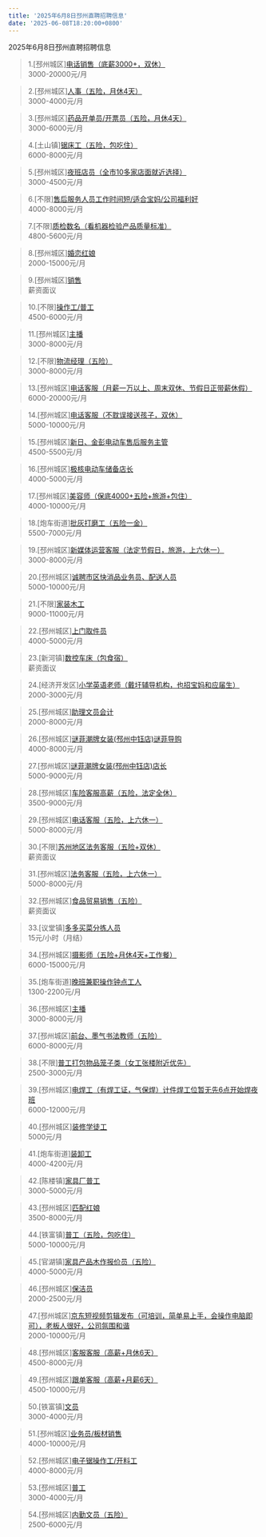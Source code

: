 ```yaml
---
title: '2025年6月8日邳州直聘招聘信息'
date: '2025-06-08T18:20:00+0800'
---
```

2025年6月8日邳州直聘招聘信息
<!--more-->
>1.[邳州城区][电话销售（底薪3000+，双休）](https://www.pizhouzhipin.com/job/36636)<br>
>3000-20000元/月

>2.[邳州城区][人事（五险，月休4天）](https://www.pizhouzhipin.com/job/26662)<br>
>3000-4000元/月

>3.[邳州城区][药品开单员/开票员（五险，月休4天）](https://www.pizhouzhipin.com/job/25171)<br>
>3000-6000元/月

>4.[土山镇][锯床工（五险，包吃住）](https://www.pizhouzhipin.com/job/27757)<br>
>6000-8000元/月

>5.[邳州城区][夜班店员（全市10多家店面就近选择）](https://www.pizhouzhipin.com/job/26174)<br>
>3000-4500元/月

>6.[不限][售后服务人员工作时间短/适合宝妈/公司福利好](https://www.pizhouzhipin.com/job/38142)<br>
>4000-8000元/月

>7.[不限][质检数名（看机器检验产品质量标准）](https://www.pizhouzhipin.com/job/30855)<br>
>4800-5600元/月

>8.[邳州城区][婚恋红娘](https://www.pizhouzhipin.com/job/35791)<br>
>2000-15000元/月

>9.[邳州城区][销售](https://www.pizhouzhipin.com/job/40279)<br>
>薪资面议

>10.[不限][操作工/普工](https://www.pizhouzhipin.com/job/2368)<br>
>4500-6000元/月

>11.[邳州城区][主播](https://www.pizhouzhipin.com/job/41127)<br>
>3000-8000元/月

>12.[不限][物流经理（五险）](https://www.pizhouzhipin.com/job/28819)<br>
>3000-8000元/月

>13.[邳州城区][电话客服（月薪一万以上、周末双休、节假日正带薪休假）](https://www.pizhouzhipin.com/job/31015)<br>
>6000-20000元/月

>14.[邳州城区][电话客服（不耽误接送孩子，双休）](https://www.pizhouzhipin.com/job/34519)<br>
>5000-10000元/月

>15.[邳州城区][新日、金彭电动车售后服务主管](https://www.pizhouzhipin.com/job/41125)<br>
>4500-5500元/月

>16.[邳州城区][极核电动车储备店长](https://www.pizhouzhipin.com/job/40688)<br>
>4000-5000元/月

>17.[邳州城区][美容师（保底4000+五险+旅游+包住）](https://www.pizhouzhipin.com/job/40026)<br>
>4000-10000元/月

>18.[炮车街道][批灰打磨工（五险一金）](https://www.pizhouzhipin.com/job/39149)<br>
>5500-7000元/月

>19.[邳州城区][新媒体运营客服（法定节假日，旅游，上六休一）](https://www.pizhouzhipin.com/job/20492)<br>
>3000-8000元/月

>20.[邳州城区][诚聘市区快消品业务员、配送人员](https://www.pizhouzhipin.com/job/37554)<br>
>5000-10000元/月

>21.[不限][家装木工](https://www.pizhouzhipin.com/job/35801)<br>
>9000-11000元/月

>22.[邳州城区][上门取件员](https://www.pizhouzhipin.com/job/37718)<br>
>4000-5000元/月

>23.[新河镇][数控车床（包食宿）](https://www.pizhouzhipin.com/job/30965)<br>
>薪资面议

>24.[经济开发区][小学英语老师（戴圩辅导机构，也招宝妈和应届生）](https://www.pizhouzhipin.com/job/40132)<br>
>2000-3000元/月

>25.[邳州城区][助理文员会计](https://www.pizhouzhipin.com/job/41139)<br>
>2000-8000元/月

>26.[邳州城区][谜菲潮牌女装(邳州中钰店)谜菲导购](https://www.pizhouzhipin.com/job/38882)<br>
>4000-8000元/月

>27.[邳州城区][谜菲潮牌女装(邳州中钰店)店长](https://www.pizhouzhipin.com/job/38880)<br>
>5000-9000元/月

>28.[邳州城区][车险客服高薪（五险，法定全休）](https://www.pizhouzhipin.com/job/30882)<br>
>3500-9000元/月

>29.[邳州城区][电话客服（五险，上六休一）](https://www.pizhouzhipin.com/job/40423)<br>
>5000-8000元/月

>30.[不限][苏州地区法务客服（五险+双休）](https://www.pizhouzhipin.com/job/40426)<br>
>薪资面议

>31.[邳州城区][法务客服（五险，上六休一）](https://www.pizhouzhipin.com/job/40424)<br>
>5000-8000元/月

>32.[邳州城区][食品贸易销售（五险）](https://www.pizhouzhipin.com/job/41130)<br>
>薪资面议

>33.[议堂镇][多多买菜分拣人员](https://www.pizhouzhipin.com/job/40691)<br>
>15元/小时（月结）

>34.[邳州城区][摄影师（五险+月休4天+工作餐）](https://www.pizhouzhipin.com/job/38827)<br>
>6000-15000元/月

>35.[炮车街道][晚班兼职操作钟点工人](https://www.pizhouzhipin.com/job/35687)<br>
>1300-2200元/月

>36.[邳州城区][主播](https://www.pizhouzhipin.com/job/41113)<br>
>3000-8000元/月

>37.[邳州城区][前台、墨气书法教师（五险）](https://www.pizhouzhipin.com/job/25491)<br>
>6000-8000元/月

>38.[不限][普工打包物品笼子类（女工张楼附近优先）](https://www.pizhouzhipin.com/job/36391)<br>
>2500-3000元/月

>39.[邳州城区][电焊工（有焊工证，气保焊）计件焊工位暂无先6点开始焊夜班](https://www.pizhouzhipin.com/job/30037)<br>
>6000-12000元/月

>40.[邳州城区][装修学徒工](https://www.pizhouzhipin.com/job/33079)<br>
>5000元/月

>41.[炮车街道][装卸工](https://www.pizhouzhipin.com/job/25920)<br>
>4000-4200元/月

>42.[陈楼镇][家具厂普工](https://www.pizhouzhipin.com/job/34568)<br>
>3000-5000元/月

>43.[邳州城区][匹配红娘](https://www.pizhouzhipin.com/job/36040)<br>
>3500-8000元/月

>44.[铁富镇][普工（五险，包吃住）](https://www.pizhouzhipin.com/job/15371)<br>
>5000-10000元/月

>45.[官湖镇][家具产品木作报价员（五险）](https://www.pizhouzhipin.com/job/38986)<br>
>4000-5000元/月

>46.[邳州城区][保洁员](https://www.pizhouzhipin.com/job/41124)<br>
>2000-2500元/月

>47.[邳州城区][京东短视频剪辑发布（可培训，简单易上手，会操作电脑即可），老板人很好，公司氛围和谐](https://www.pizhouzhipin.com/job/39976)<br>
>2000-10000元/月

>48.[邳州城区][客服客服（高薪+月休6天）](https://www.pizhouzhipin.com/job/41114)<br>
>4500-8000元/月

>49.[邳州城区][跟单客服（高薪+月薪6天）](https://www.pizhouzhipin.com/job/40017)<br>
>4500-10000元/月

>50.[铁富镇][文员](https://www.pizhouzhipin.com/job/28237)<br>
>3000-4000元/月

>51.[邳州城区][业务员/板材销售](https://www.pizhouzhipin.com/job/36736)<br>
>4000-10000元/月

>52.[邳州城区][电子锯操作工/开料工](https://www.pizhouzhipin.com/job/35237)<br>
>4000-8000元/月

>53.[邳州城区][普工](https://www.pizhouzhipin.com/job/37525)<br>
>3000-4000元/月

>54.[邳州城区][内勤文员（五险）](https://www.pizhouzhipin.com/job/40648)<br>
>2500-6000元/月


